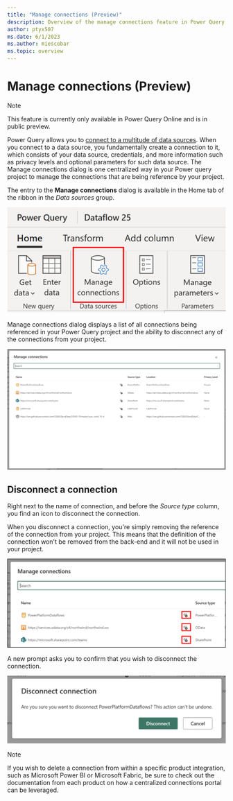 ```yaml
---
title: "Manage connections (Preview)"
description: Overview of the manage connections feature in Power Query Online that allows you to disconnect connections from your project
author: ptyx507
ms.date: 6/1/2023
ms.author: miescobar
ms.topic: overview
---
```


# Manage connections (Preview)

>[!NOTE]
>This feature is currently only available in Power Query Online and is in public preview.

Power Query allows you to [connect to a multitude of data sources](https://learn.microsoft.com/en-us/power-query/connectors/). When you connect to a data source, you fundamentally create a connection to it, which consists of your data source, credentials, and more information such as privacy levels and optional parameters for such data source. The Manage connections dialog is one centralized way in your Power query project to manage the connections that are being reference by your project.

The entry to the **Manage connections** dialog is available in the Home tab of the ribbon in the *Data sources* group.

![Entry point for the Manage connections dialog inside of the Home tab of the ribbon](media/manage-connections/entry-point.png)

Manage connections dialog displays a list of all connections being referenced in your Power Query project and the ability to disconnect any of the connections from your project.

![Manage connections dialog showcasing multiple connections in its dialog](media/manage-connections/manage-connections-dialog.png)

## Disconnect a connection

Right next to the name of connection, and before the *Source type* column, you find an icon to disconnect the connection.

When you disconnect a connection, you're simply removing the reference of the connection from your project. This means that the definition of the connection won't be removed from the back-end and it will not be used in your project.

![Disconnect icon next to a connection in the Manage Connections dialog](media/manage-connections/disconnect-icon.png)

A new prompt asks you to confirm that you wish to disconnect the connection.

![Prompt to confirm the disconnect action](media/manage-connections/confirmation-prompt.png)

>[!NOTE]
>If you wish to delete a connection from within a specific product integration, such as Microsoft Power BI or Microsoft Fabric, be sure to check out the documentation from each product on how a centralized connections portal can be leveraged.
